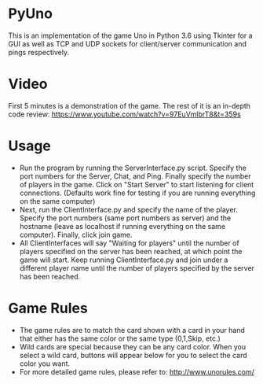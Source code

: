 # PyUno

This is an implementation of the game Uno in Python 3.6 using Tkinter for a GUI as well as TCP and UDP sockets for client/server communication and pings respectively.

# Video
First 5 minutes is a demonstration of the game. The rest of it is an in-depth code review:
https://www.youtube.com/watch?v=97EuVmlbrT8&t=359s

# Usage
  - Run the program by running the ServerInterface.py script. Specify the port numbers for the Server, Chat, and Ping. Finally specify the number of players in the game. Click on "Start Server" to start listening for client connections. (Defaults work fine for testing if you are running everything on the same computer)
  - Next, run the ClientInterface.py and specify the name of the player. Specify the port numbers (same port numbers as server) and the hostname (leave as localhost if running everything on the same computer). Finally, click join game.
  - All ClientInterfaces will say "Waiting for players" until the number of players specified on the server has been reached, at which point the game will start. Keep running ClientInterface.py and join under a different player name until the number of players specified by the server has been reached.
# Game Rules
 - The game rules are to match the card shown with a card in your hand that either has the same color or the same type (0,1,Skip, etc.)
 - Wild cards are special because they can be any card color. When you select a wild card, buttons will appear below for you to select the card color you want.
 - For more detailed game rules, please refer to: http://www.unorules.com/


